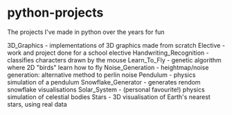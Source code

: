 # python-projects
The projects I've made in python over the years for fun

3D_Graphics             - implementations of 3D graphics made from scratch
Elective                - work and project done for a school elective
Handwriting_Recognition - classifies characters drawn by the mouse
Learn_To_Fly            - genetic algorithm where 2D "birds" learn how to fly
Noise_Generation        - heightmap/noise generation: alternative method to perlin noise
Pendulum                - physics simulation of a pendulum
Snowflake_Generator     - generates rendom snowflake visualisations
Solar_System            - (personal favourite!) physics simulation of celestial bodies
Stars                   - 3D visualisation of Earth's nearest stars, using real data
